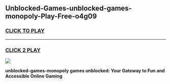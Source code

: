 
## Unblocked-Games-unblocked-games-monopoly-Play-Free-o4g09
<h3>
<a href="https://premium76.site?title=unblocked-games-monopoly&ref=18A1">CLICK TO PLAY</a></h3>
<hr>

<h3>
<a href="https://premium76.site?title=unblocked-games-monopoly&ref=18A1">CLICK 2 PLAY</a>
  
</h3>

<a href="https://premium76.site?title=unblocked-games-monopoly&ref=18A1"><img src="https://clearcache.store/games.png"></a>


**unblocked-games-monopoly games unblocked: Your Gateway to Fun and Accessible Online Gaming**
